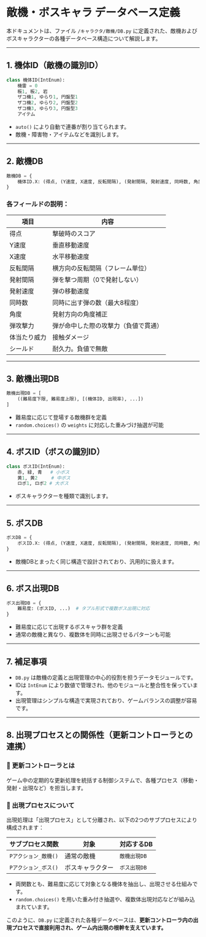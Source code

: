 # 敵機・ボスキャラ データベース定義

本ドキュメントは、ファイル `/キャラクタ/敵機/DB.py` に定義された、敵機およびボスキャラクターの各種データベース構造について解説します。

---

## 1. 機体ID（敵機の識別ID）

```python
class 機体ID(IntEnum):
    機雷 = 0
    板1, 板2, 岩
    ザコ機1, ゆらり1, 円盤型1
    ザコ機2, ゆらり2, 円盤型2
    ザコ機3, ゆらり3, 円盤型3
    アイテム
```

- `auto()` により自動で連番が割り当てられます。
- 敵機・障害物・アイテムなどを識別します。

---

## 2. 敵機DB

```python
敵機DB = {
    機体ID.X: (得点, (Y速度, X速度, 反転間隔), (発射間隔, 発射速度, 同時数, 角度), (弾攻撃力, 体当たり威力, シールド))
}
```

### 各フィールドの説明：

| 項目 | 内容 |
|------|------|
| 得点 | 撃破時のスコア |
| Y速度 | 垂直移動速度 |
| X速度 | 水平移動速度 |
| 反転間隔 | 横方向の反転間隔（フレーム単位） |
| 発射間隔 | 弾を撃つ周期（0で発射しない） |
| 発射速度 | 弾の移動速度 |
| 同時数 | 同時に出す弾の数（最大8程度） |
| 角度 | 発射方向の角度補正 |
| 弾攻撃力 | 弾が命中した際の攻撃力（負値で貫通） |
| 体当たり威力 | 接触ダメージ |
| シールド | 耐久力。負値で無敵 |

---

## 3. 敵機出現DB

```python
敵機出現DB = [
    ((難易度下限, 難易度上限), [(機体ID, 出現率), ...])
]
```

- 難易度に応じて登場する敵機群を定義
- `random.choices()` の `weights` に対応した重みづけ抽選が可能

---

## 4. ボスID（ボスの識別ID）

```python
class ボスID(IntEnum):
    赤, 緑, 青   # 小ボス
    黄1, 黄2     # 中ボス
    ロボ1, ロボ2 # 大ボス
```

- ボスキャラクターを種類で識別します。

---

## 5. ボスDB

```python
ボスDB = {
    ボスID.X: (得点, (Y速度, X速度, 反転間隔), (発射間隔, 発射速度, 同時数, 角度), (弾攻撃力, 体当たり威力, シールド))
}
```

- 敵機DBとまったく同じ構造で設計されており、汎用的に扱えます。

---

## 6. ボス出現DB

```python
ボス出現DB = {
    難易度: (ボスID, ...)  # タプル形式で複数ボス出現に対応
}
```

- 難易度に応じて出現するボスキャラ群を定義
- 通常の敵機と異なり、複数体を同時に出現させるパターンも可能

---

## 7. 補足事項

- `DB.py` は敵機の定義と出現管理の中心的役割を担うデータモジュールです。
- IDは `IntEnum` により数値で管理され、他のモジュールと整合性を保っています。
- 出現管理はシンプルな構造で実現されており、ゲームバランスの調整が容易です。



---

## 8. 出現プロセスとの関係性（更新コントローラとの連携）

### 🔄 更新コントローラとは

ゲーム中の定期的な更新処理を統括する制御システムで、各種プロセス（移動・発射・出現など）を担当します。

### 🚀 出現プロセスについて

出現処理は「出現プロセス」として分離され、以下の2つのサブプロセスにより構成されます：

| サブプロセス関数     | 対象         | 対応するDB         |
|----------------------|--------------|--------------------|
| `Pアクション_敵機()` | 通常の敵機   | `敵機出現DB`       |
| `Pアクション_ボス()` | ボスキャラクター | `ボス出現DB`   |

- 両関数とも、難易度に応じて対象となる機体を抽出し、出現させる仕組みです。
- `random.choices()` を用いた重み付き抽選や、複数体出現対応などが組み込まれています。

このように、`DB.py` に定義された各種データベースは、**更新コントローラ内の出現プロセスで直接利用され、ゲーム内出現の根幹を支えています。**


